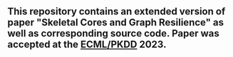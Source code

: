 ## This repository contains an extended version of paper "Skeletal Cores and Graph Resilience" as well as corresponding source code. Paper was accepted at the [ECML/PKDD](https://2023.ecmlpkdd.org/) 2023.
